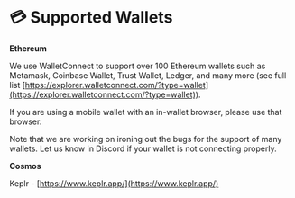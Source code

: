 # 💳 Supported Wallets

**Ethereum**

We use WalletConnect to support over 100 Ethereum wallets such as Metamask, Coinbase Wallet, Trust Wallet, Ledger, and many more (see full list [https://explorer.walletconnect.com/?type=wallet](https://explorer.walletconnect.com/?type=wallet)).

If you are using a mobile wallet with an in-wallet browser, please use that browser.



Note that we are working on ironing out the bugs for the support of many wallets. Let us know in Discord if your wallet is not connecting properly.&#x20;

**Cosmos**

Keplr - [https://www.keplr.app/](https://www.keplr.app/)


